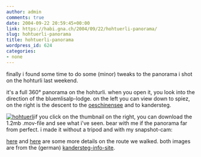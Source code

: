 ```yaml
---
author: admin
comments: true
date: 2004-09-22 20:59:45+00:00
link: https://habi.gna.ch/2004/09/22/hohtuerli-panorama/
slug: hohtuerli-panorama
title: hohtuerli-panorama
wordpress_id: 624
categories:
- none
---
```


finally i found some time to do some (minor) tweaks to the panorama i shot on the hohturli last weekend.

it's a full 360° panorama on the hohturli. when you open it, you look into the direction of the bluemlisalp-lodge. on the left you can view down to spiez, on the right is the descent to the [oeschinensee](http://www.oeschinensee.ch/) and to kandersteg.

[![hohtuerli](https://habi.gna.ch/blog/images/hohtuerli-tm.jpg)](https://habi.gna.ch/blog/images/hohtuerli.mov)if you click on the thumbnail on the right, you can download the 1.2mb .mov-file and see what i've seen. bear with me if the panorama far from perfect. i made it without a tripod and with my snapshot-cam:

[here](http://www.kandersteg.ch/deutsch/sport/images/blumlisalp_karte.gif) and [here](http://www.kandersteg.ch/deutsch/sport/images/blumlisalp_profil.gif) are some more details on the route we walked. both images are from the (german) [kandersteg-info-site](http://www.kandersteg.ch/deutsch/sport/w_bluemlisalp.html).  


